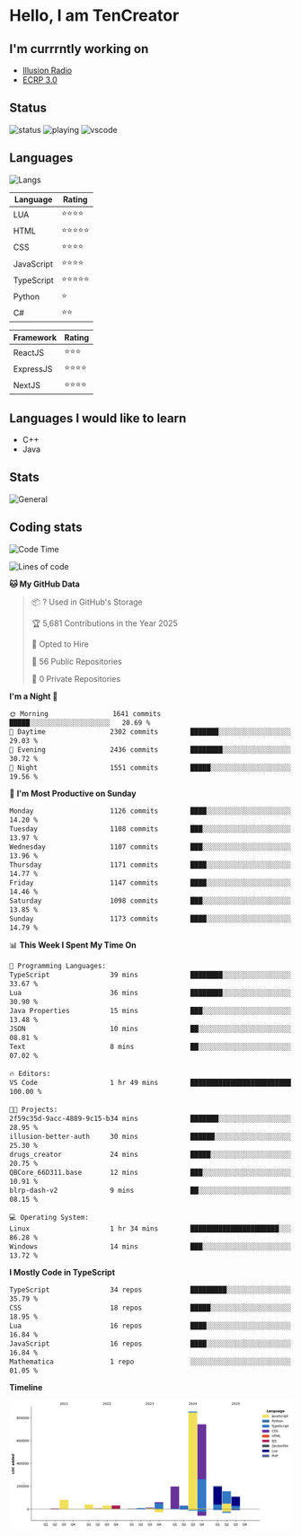 # Hello, I am TenCreator

## I'm currrntly working on
- [Illusion Radio](https://illusionradio.co.uk/)
- [ECRP 3.0](http://github.com/Emerald-Coast-Roleplay/)

## Status
![status](https://api.statusbadges.me/badge/status/518334475038359555?simple=true&style=for-the-badge)
![playing](https://api.statusbadges.me/badge/playing/518334475038359555?style=for-the-badge)
![vscode](https://api.statusbadges.me/badge/vscode/518334475038359555?style=for-the-badge)

## Languages
![Langs](https://github-readme-stats.vercel.app/api/top-langs/?username=tencreator&layout=compact&theme=radical)


|Language|Rating|
|--------|------|
|LUA|⭐️⭐️⭐️⭐️|
|HTML|⭐️⭐️⭐️⭐️⭐️|
|CSS|⭐️⭐️⭐️⭐️|
|JavaScript|⭐️⭐️⭐️⭐️|
|TypeScript|⭐️⭐️⭐️⭐️⭐️|
|Python|⭐️|
|C#|⭐️⭐️ |

|Framework|Rating|
|--------|------|
|ReactJS|⭐️⭐️⭐|
|ExpressJS|⭐️⭐️⭐️⭐️|
|NextJS|⭐️⭐️⭐⭐️|

## Languages I would like to learn
- C++
- Java

## Stats
![General](https://github-readme-stats.vercel.app/api?username=tencreator&show_icons=true&theme=radical)

## Coding stats

<!--START_SECTION:waka-->
![Code Time](http://img.shields.io/badge/Code%20Time-713%20hrs%2018%20mins-blue)

![Lines of code](https://img.shields.io/badge/From%20Hello%20World%20I%27ve%20Written-2.5%20million%20lines%20of%20code-blue)

**🐱 My GitHub Data** 

> 📦 ? Used in GitHub's Storage 
 > 
> 🏆 5,681 Contributions in the Year 2025
 > 
> 💼 Opted to Hire
 > 
> 📜 56 Public Repositories 
 > 
> 🔑 0 Private Repositories 
 > 
**I'm a Night 🦉** 

```text
🌞 Morning                1641 commits        █████░░░░░░░░░░░░░░░░░░░░   20.69 % 
🌆 Daytime                2302 commits        ███████░░░░░░░░░░░░░░░░░░   29.03 % 
🌃 Evening                2436 commits        ████████░░░░░░░░░░░░░░░░░   30.72 % 
🌙 Night                  1551 commits        █████░░░░░░░░░░░░░░░░░░░░   19.56 % 
```
📅 **I'm Most Productive on Sunday** 

```text
Monday                   1126 commits        ████░░░░░░░░░░░░░░░░░░░░░   14.20 % 
Tuesday                  1108 commits        ███░░░░░░░░░░░░░░░░░░░░░░   13.97 % 
Wednesday                1107 commits        ███░░░░░░░░░░░░░░░░░░░░░░   13.96 % 
Thursday                 1171 commits        ████░░░░░░░░░░░░░░░░░░░░░   14.77 % 
Friday                   1147 commits        ████░░░░░░░░░░░░░░░░░░░░░   14.46 % 
Saturday                 1098 commits        ███░░░░░░░░░░░░░░░░░░░░░░   13.85 % 
Sunday                   1173 commits        ████░░░░░░░░░░░░░░░░░░░░░   14.79 % 
```


📊 **This Week I Spent My Time On** 

```text
💬 Programming Languages: 
TypeScript               39 mins             ████████░░░░░░░░░░░░░░░░░   33.67 % 
Lua                      36 mins             ████████░░░░░░░░░░░░░░░░░   30.90 % 
Java Properties          15 mins             ███░░░░░░░░░░░░░░░░░░░░░░   13.48 % 
JSON                     10 mins             ██░░░░░░░░░░░░░░░░░░░░░░░   08.81 % 
Text                     8 mins              ██░░░░░░░░░░░░░░░░░░░░░░░   07.02 % 

🔥 Editors: 
VS Code                  1 hr 49 mins        █████████████████████████   100.00 % 

🐱‍💻 Projects: 
2f59c35d-9acc-4889-9c15-b34 mins             ███████░░░░░░░░░░░░░░░░░░   28.95 % 
illusion-better-auth     30 mins             ██████░░░░░░░░░░░░░░░░░░░   25.30 % 
drugs_creator            24 mins             █████░░░░░░░░░░░░░░░░░░░░   20.75 % 
QBCore_66D311.base       12 mins             ███░░░░░░░░░░░░░░░░░░░░░░   10.91 % 
blrp-dash-v2             9 mins              ██░░░░░░░░░░░░░░░░░░░░░░░   08.15 % 

💻 Operating System: 
Linux                    1 hr 34 mins        ██████████████████████░░░   86.28 % 
Windows                  14 mins             ███░░░░░░░░░░░░░░░░░░░░░░   13.72 % 
```

**I Mostly Code in TypeScript** 

```text
TypeScript               34 repos            █████████░░░░░░░░░░░░░░░░   35.79 % 
CSS                      18 repos            █████░░░░░░░░░░░░░░░░░░░░   18.95 % 
Lua                      16 repos            ████░░░░░░░░░░░░░░░░░░░░░   16.84 % 
JavaScript               16 repos            ████░░░░░░░░░░░░░░░░░░░░░   16.84 % 
Mathematica              1 repo              ░░░░░░░░░░░░░░░░░░░░░░░░░   01.05 % 
```



**Timeline**

![Lines of Code chart](https://raw.githubusercontent.com/tencreator/tencreator/main/assets/bar_graph.png)


<!--END_SECTION:waka-->
